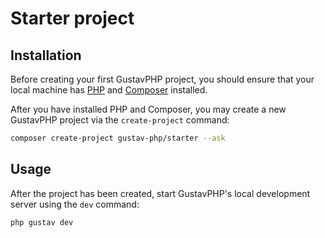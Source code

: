 # Starter project

## Installation

Before creating your first GustavPHP project, you should ensure that your local machine has [PHP](https://www.php.net/) and [Composer](https://getcomposer.org/) installed.

After you have installed PHP and Composer, you may create a new GustavPHP project via the `create-project` command:

```bash
composer create-project gustav-php/starter --ask
```

## Usage

After the project has been created, start GustavPHP's local development server using the `dev` command:

```bash
php gustav dev
```
